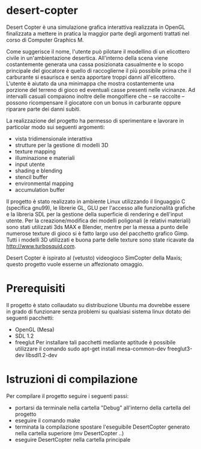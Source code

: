 desert-copter
=============

Desert Copter è una simulazione grafica interattiva realizzata in OpenGL finalizzata a mettere in pratica la maggior parte degli argomenti trattati nel corso di Computer Graphics M.

Come suggerisce il nome, l'utente può pilotare il modellino di un elicottero civile in un'ambientazione desertica. All'interno della scena viene costantemente generata una cassa posizionata casualmente e lo scopo principale del giocatore è quello di raccoglierne il più possibile prima che il carburante si esaurisca e senza apportare troppi danni all'elicottero. L'utente è aiutato da una minimappa che mostra costantemente una porzione del terreno di gioco ed eventuali casse presenti nelle vicinanze. Ad intervalli casuali compaiono inoltre delle mongolfiere che – se raccolte – possono ricompensare il giocatore con un bonus in carburante oppure riparare parte dei danni subiti.

La realizzazione del progetto ha permesso di sperimentare e lavorare in particolar modo sui seguenti argomenti:
- vista tridimensionale interattiva
- strutture per la gestione di modelli 3D
- texture mapping
- illuminazione e materiali
- input utente
- shading e blending
- stencil buffer
- environmental mapping
- accumulation buffer

Il progetto è stato realizzato in ambiente Linux utilizzando il linguaggio C (specifica gnu99), le librerie GL, GLU per l'accesso alle funzionalità grafiche e la libreria SDL per la gestione della superficie di rendering e dell'input utente.
Per la creazione/modifica dei modelli poligonali (e relativi materiali) sono stati utilizzati 3ds MAX e Blender, mentre per la messa a punto delle numerose texture di gioco si è fatto largo uso del pacchetto grafico Gimp.
Tutti i modelli 3D utilizzati e buona parte delle texture sono state ricavate da http://www.turbosquid.com.

Desert Copter è ispirato al (vetusto) videogioco SimCopter della Maxis; questo progetto vuole esserne un affezionato omaggio.

Prerequisiti
============

Il progetto è stato collaudato su distribuzione Ubuntu ma dovrebbe essere in grado di funzionare senza problemi su qualsiasi sistema linux dotato dei seguenti pacchetti:
- OpenGL (Mesa)
- SDL 1.2
- freeglut
Per installare tali pacchetti mediante aptitude è possibile utilizzare il comando
sudo apt-get install mesa-common-dev freeglut3-dev libsdl1.2-dev

Istruzioni di compilazione
==========================

Per compilare il progetto seguire i seguenti passi:
- portarsi da terminale nella cartella "Debug" all'interno della cartella del progetto
- eseguire il comando make
- terminata la compilazione spostare l'eseguibile DesertCopter generato nella cartella superiore
  (mv DesertCopter ..)
- eseguire DesertCopter nella cartella principale
